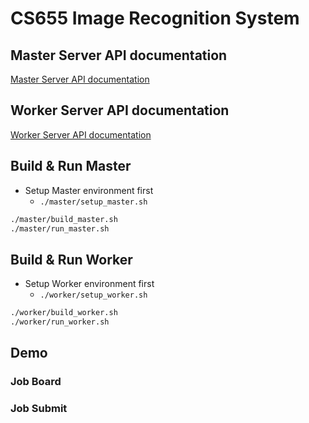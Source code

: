 # **CS655 Image Recognition System**

## **Master Server API documentation**

[Master Server API documentation](./master/server/README.md)

## **Worker Server API documentation**

[Worker Server API documentation](./worker/server/README.md)

## **Build & Run Master**
* Setup Master environment first
  * `./master/setup_master.sh`

```bash
./master/build_master.sh
./master/run_master.sh
```

## **Build & Run Worker**
* Setup Worker environment first
  * `./worker/setup_worker.sh`

```bash
./worker/build_worker.sh
./worker/run_worker.sh
```

## **Demo**
### **Job Board**
<!-- ![](./docs/demos/demo-job-board.gif) -->

### **Job Submit**
<!-- ![](./docs/demos/demo-job-submit.gif) -->